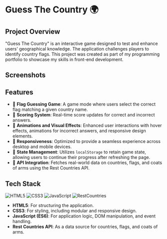 # Guess The Country 🌍

## Project Overview
"Guess The Country" is an interactive game designed to test and enhance users' geographical knowledge. The application challenges players to identify country flags. This project was created as part of my programming portfolio to showcase my skills in front-end development.

## Screenshots


## Features
- 🌟 **Flag Guessing Game**: A game mode where users select the correct flag matching a given country name.
- 🌟 **Scoring System**: Real-time score updates for correct and incorrect answers.
- 🌟 **Animations and Visual Effects**: Enhanced user interactions with hover effects, animations for incorrect answers, and responsive design elements.
- 🌟 **Responsiveness**: Optimized to provide a seamless experience across desktop and mobile devices.
- 🌟 **State Management**: Utilizes `localStorage` to retain game state, allowing users to continue their progress after refreshing the page.
- 🌟 **API Integration**: Fetches real-world data on countries, flags, and coats of arms using the Rest Countries API.

## Tech Stack
![HTML5](https://img.shields.io/badge/HTML5-E34F26?style=for-the-badge&logo=html5&logoColor=white) ![CSS3](https://img.shields.io/badge/CSS3-1572B6?style=for-the-badge&logo=css3&logoColor=white) ![JavaScript](https://img.shields.io/badge/JavaScript-F7DF1E?style=for-the-badge&logo=javascript&logoColor=black) ![RestCountries](https://img.shields.io/badge/REST%20Countries-0078D4?style=for-the-badge&logo=microsoftazure&logoColor=white)
- **HTML5**: For structuring the application.
- **CSS3**: For styling, including modular and responsive design.
- **JavaScript (ES6)**: For application logic, DOM manipulation, and event handling.
- **Rest Countries API**: As a data source for countries, flags, and coats of arms.
